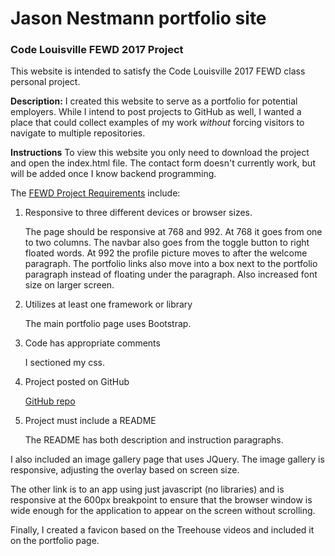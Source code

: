 # Jason Nestmann portfolio site
### Code Louisville FEWD 2017 Project

This website is intended to satisfy the Code Louisville 2017 FEWD class personal project.


**Description:** I created this website to serve as a portfolio for potential employers.  While I intend to post projects to GitHub as well, I wanted a place that could collect examples of my work *without* forcing visitors to navigate to multiple repositories.


**Instructions** To view this website you only need to download the project and open the index.html file.  The contact form doesn't currently work, but will be added once I know backend programming.


The [FEWD Project Requirements](https://github.com/CodeLouisville/Student-Resources/wiki/Front-end-Web-Development-Project-Requirements) include:
1. Responsive to three different devices or browser sizes.

    The page should be responsive at 768 and 992.
    At 768 it goes from one to two columns.  The navbar also goes from the toggle button to right floated words.
    At 992 the profile picture moves to after the welcome paragraph.  The portfolio links also move into a box next to the portfolio paragraph instead of floating under the paragraph.  Also increased font size on larger screen.
    
2. Utilizes at least one framework or library

    The main portfolio page uses Bootstrap.
    
3. Code has appropriate comments

    I sectioned my css.
    
4. Project posted on GitHub

    [GitHub repo](https://github.com/jnestmann/FEWD-Jason-Nestmann)
    
5. Project must include a README

    The README has both description and instruction paragraphs.
    
    
    
I also included an image gallery page that uses JQuery.  The image gallery is responsive, adjusting the overlay based on screen size.

The other link is to an app using just javascript (no libraries) and is responsive at the 600px breakpoint to ensure that the browser window is wide enough for the application to appear on the screen without scrolling.

Finally, I created a favicon based on the Treehouse videos and included it on the portfolio page.